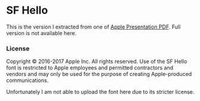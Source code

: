 # SF Hello
This is the version I extracted from one of [Apple Presentation PDF](https://www.slideshare.net/gliyao/kkbox-wwdc17-uikit-qq). Full version is not available here.

### License
Copyright © 2016-2017 Apple Inc. All rights reserved. Use of the SF Hello font is restricted to Apple employees and permitted contractors and vendors and may only be used for the purpose of creating Apple-produced communications.

Unfortunately I am not able to upload the font here due to its stricter license.
